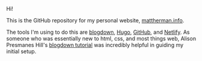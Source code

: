 Hi! 

This is the GitHub repository for my personal website, [mattherman.info](http://mattherman.info).

The tools I'm using to do this are [blogdown](https://bookdown.org/yihui/blogdown/), [Hugo](https://gohugo.io/), [GitHub](https://github.com/mfherman/mattherman), and [Netlify](https://www.netlify.com/). As someone who was essentially new to html, css, and most things web, Alison Presmanes Hill's [blogdown tutorial](https://alison.rbind.io/post/up-and-running-with-blogdown/) was incredibly helpful in guiding my initial setup.